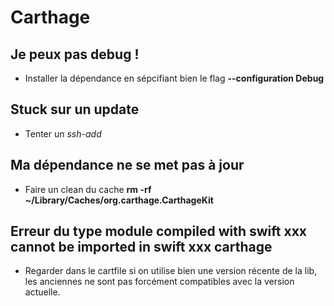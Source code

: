 # Carthage

## Je peux pas debug !
* Installer la dépendance en sépcifiant bien le flag **--configuration Debug**

## Stuck sur un update
* Tenter un *ssh-add*

## Ma dépendance ne se met pas à jour
* Faire un clean du cache **rm -rf ~/Library/Caches/org.carthage.CarthageKit**

## Erreur du type module compiled with swift xxx cannot be imported in swift xxx carthage
* Regarder dans le cartfile si on utilise bien une version récente de la lib, les anciennes ne sont pas forcément compatibles avec la version actuelle.
